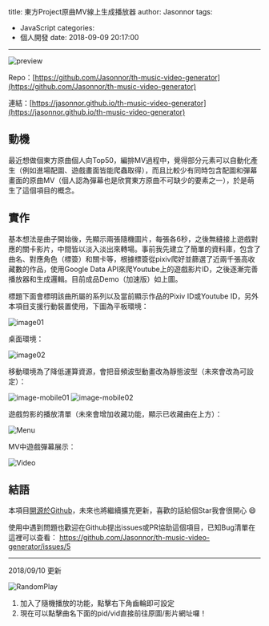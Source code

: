 title: 東方Project原曲MV線上生成播放器
author: Jasonnor
tags:
  - JavaScript
categories:
  - 個人開發
date: 2018-09-09 20:17:00
---
![preview](https://github.com/Jasonnor/th-music-video-generator/raw/master/images/demo/main.gif)

Repo：[https://github.com/Jasonnor/th-music-video-generator](https://github.com/Jasonnor/th-music-video-generator)

連結：[https://jasonnor.github.io/th-music-video-generator](https://jasonnor.github.io/th-music-video-generator)

## 動機

最近想做個東方原曲個人向Top50，編排MV過程中，覺得部分元素可以自動化產生（例如進場配圖、遊戲畫面皆能爬蟲取得），而且比較少有同時包含配圖和彈幕畫面的原曲MV（個人認為彈幕也是欣賞東方原曲不可缺少的要素之一），於是萌生了這個項目的概念。

<!-- more -->

## 實作

基本想法是曲子開始後，先顯示兩張隨機圖片，每張各6秒，之後無縫接上遊戲對應的關卡影片，中間皆以淡入淡出來轉場。事前我先建立了簡單的資料庫，包含了曲名、對應角色（標簽）和關卡等，根據標簽從pixiv爬好並篩選了近兩千張高收藏數的作品，使用Google Data API來爬Youtube上的遊戲影片ID，之後逐漸完善播放器和生成邏輯。目前成品Demo（加速版）如上圖。

標題下面會標明該曲所屬的系列以及當前顯示作品的Pixiv ID或Youtube ID，另外本項目支援行動裝置使用，下圖為平板環境：

![image01](https://github.com/Jasonnor/th-music-video-generator/raw/master/images/demo/image01.png)

桌面環境：

![image02](https://github.com/Jasonnor/th-music-video-generator/raw/master/images/demo/image02.png)

移動環境為了降低運算資源，會把音頻波型動畫改為靜態波型（未來會改為可設定）：

![image-mobile01](https://github.com/Jasonnor/th-music-video-generator/raw/master/images/demo/image-mobile01.png)
![image-mobile02](https://github.com/Jasonnor/th-music-video-generator/raw/master/images/demo/image-mobile02.png)

遊戲剪影的播放清單（未來會增加收藏功能，顯示已收藏曲在上方）：

![Menu](https://github.com/Jasonnor/th-music-video-generator/raw/master/images/demo/menu.png)

MV中遊戲彈幕展示：

![Video](https://github.com/Jasonnor/th-music-video-generator/raw/master/images/demo/video.gif)

## 結語

本項目[開源於Github](https://github.com/Jasonnor/th-music-video-generator)，未來也將繼續擴充更新，喜歡的話給個Star我會很開心 😄

使用中遇到問題也歡迎在Github提出issues或PR協助這個項目，已知Bug清單在這裡可以查看：
https://github.com/Jasonnor/th-music-video-generator/issues/5

---------------------
2018/09/10 更新

![RandomPlay](https://i.imgur.com/CmHcrYl.jpg)

1. 加入了隨機播放的功能，點擊右下角齒輪即可設定
2. 現在可以點擊曲名下面的pid/vid直接前往原圖/影片網址囉！